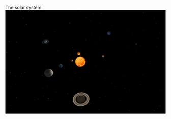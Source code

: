The solar system
![Иллюстрация к проекту](https://github.com/Jester175/Planetary/blob/main/src/img/planetary.png)
